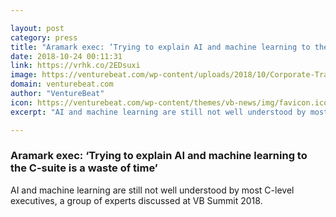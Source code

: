 ```yaml
---

layout: post
category: press
title: "Aramark exec: ‘Trying to explain AI and machine learning to the C-suite is a waste of time’"
date: 2018-10-24 00:11:31
link: https://vrhk.co/2EDsuxi
image: https://venturebeat.com/wp-content/uploads/2018/10/Corporate-Trans.2.jpg?fit=4464%2C2976&strip=all
domain: venturebeat.com
author: "VentureBeat"
icon: https://venturebeat.com/wp-content/themes/vb-news/img/favicon.ico
excerpt: "AI and machine learning are still not well understood by most C-level executives, a group of experts discussed at VB Summit 2018."

---
```


### Aramark exec: ‘Trying to explain AI and machine learning to the C-suite is a waste of time’

AI and machine learning are still not well understood by most C-level executives, a group of experts discussed at VB Summit 2018.